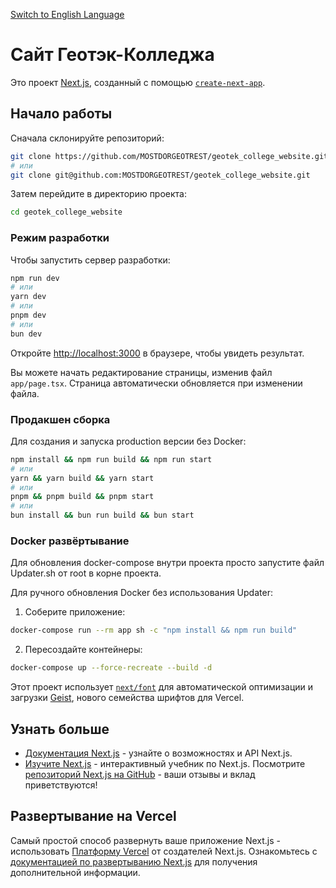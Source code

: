 [Switch to English Language](README.md)

# Сайт Геотэк-Колледжа

Это проект [Next.js](https://nextjs.org), созданный с помощью [`create-next-app`](https://nextjs.org/docs/app/api-reference/cli/create-next-app).

## Начало работы

Сначала склонируйте репозиторий:
```bash
git clone https://github.com/MOSTDORGEOTREST/geotek_college_website.git
# или
git clone git@github.com:MOSTDORGEOTREST/geotek_college_website.git
```

Затем перейдите в директорию проекта:
```bash
cd geotek_college_website
```

### Режим разработки
Чтобы запустить сервер разработки:
```bash
npm run dev
# или
yarn dev
# или
pnpm dev
# или
bun dev
```
Откройте [http://localhost:3000](http://localhost:3000) в браузере, чтобы увидеть результат.

Вы можете начать редактирование страницы, изменив файл `app/page.tsx`. Страница автоматически обновляется при изменении файла.

### Продакшен сборка
Для создания и запуска production версии без Docker:
```bash
npm install && npm run build && npm run start
# или
yarn && yarn build && yarn start
# или
pnpm && pnpm build && pnpm start
# или
bun install && bun run build && bun start
```

### Docker развёртывание
Для обновления docker-compose внутри проекта просто запустите файл Updater.sh от root в корне проекта.

Для ручного обновления Docker без использования Updater:
1. Соберите приложение:
```bash
docker-compose run --rm app sh -c "npm install && npm run build"
```
2. Пересоздайте контейнеры:
```bash
docker-compose up --force-recreate --build -d
```

Этот проект использует [`next/font`](https://nextjs.org/docs/app/building-your-application/optimizing/fonts) для автоматической оптимизации и загрузки [Geist](https://vercel.com/font), нового семейства шрифтов для Vercel.

## Узнать больше
- [Документация Next.js](https://nextjs.org/docs) - узнайте о возможностях и API Next.js.
- [Изучите Next.js](https://nextjs.org/learn) - интерактивный учебник по Next.js.
Посмотрите [репозиторий Next.js на GitHub](https://github.com/vercel/next.js) - ваши отзывы и вклад приветствуются!

## Развертывание на Vercel
Самый простой способ развернуть ваше приложение Next.js - использовать [Платформу Vercel](https://vercel.com/new?utm_medium=default-template&filter=next.js&utm_source=create-next-app&utm_campaign=create-next-app-readme) от создателей Next.js.
Ознакомьтесь с  [документацией по развертыванию Next.js](https://nextjs.org/docs/app/building-your-application/deploying) для получения дополнительной информации.


